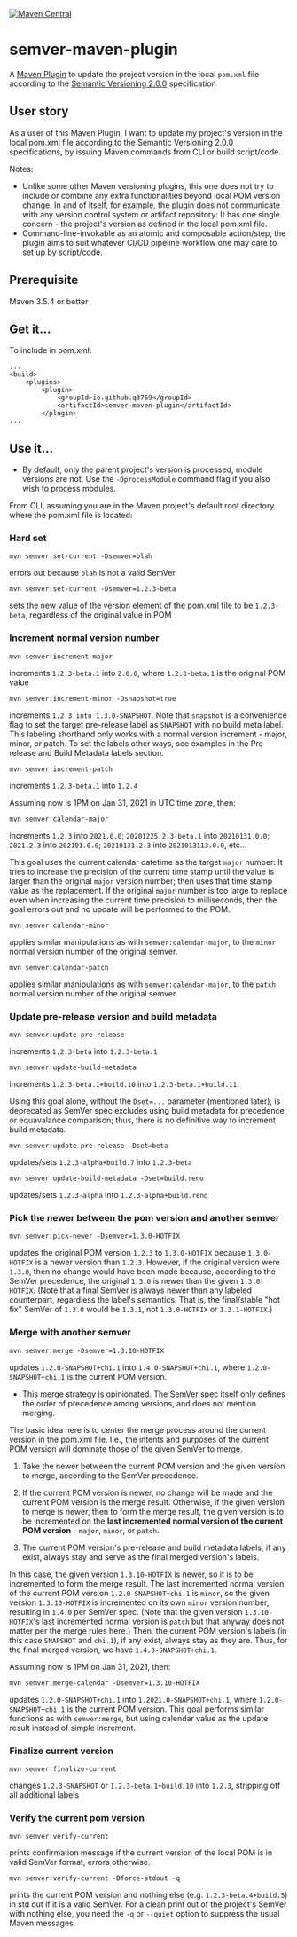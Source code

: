 [![Maven Central](https://img.shields.io/maven-central/v/io.github.q3769/semver-maven-plugin.svg?label=Maven%20Central)](https://search.maven.org/search?q=g:%22io.github.q3769%22%20AND%20a:%22semver-maven-plugin%22)

# semver-maven-plugin

A [Maven Plugin](https://maven.apache.org/plugins/index.html) to update the project version in the local `pom.xml`
file according to the [Semantic Versioning 2.0.0](https://semver.org/) specification

## User story

As a user of this Maven Plugin, I want to update my project's version in the local pom.xml file according
to the Semantic Versioning 2.0.0 specifications, by issuing Maven commands from CLI or build script/code.

Notes:

- Unlike some other Maven versioning plugins, this one does not try to include or combine any extra functionalities
  beyond local POM version change. In and of itself, for example, the plugin does not communicate with any version
  control system or artifact repository: It has one single concern - the project's version as defined in the local
  pom.xml file.
- Command-line-invokable as an atomic and composable action/step, the plugin aims to suit whatever CI/CD pipeline
  workflow one may care to set up by script/code.

## Prerequisite

Maven 3.5.4 or better

## Get it...

To include in pom.xml:

```
...
<build>
    <plugins>
        <plugin>
            <groupId>io.github.q3769</groupId>
            <artifactId>semver-maven-plugin</artifactId>
        </plugin>
...
```            

## Use it...

- By default, only the parent project's version is processed, module versions are not. Use the `-DprocessModule` command
  flag if you also wish to process modules.

From CLI, assuming you are in the Maven project's default root directory where the pom.xml file is located:

### Hard set

```shell
mvn semver:set-current -Dsemver=blah
```

errors out because `blah` is not a valid SemVer

```shell
mvn semver:set-current -Dsemver=1.2.3-beta
```

sets the new value of the version element of the pom.xml file to be `1.2.3-beta`, regardless of the original value in
POM

### Increment normal version number

```shell
mvn semver:increment-major
```

increments `1.2.3-beta.1` into `2.0.0`, where `1.2.3-beta.1` is the original POM value

```shell
mvn semver:increment-minor -Dsnapshot=true
```

increments `1.2.3 into 1.3.0-SNAPSHOT`. Note that `snapshot` is a convenience flag to set the target pre-release label
as `SNAPSHOT` with no build meta label. This labeling shorthand only works with a normal version increment - major,
minor, or patch. To set the labels other ways, see examples in the Pre-release and Build Metadata labels section.

```shell
mvn semver:increment-patch
```

increments `1.2.3-beta.1` into `1.2.4`

Assuming now is 1PM on Jan 31, 2021 in UTC time zone, then:

```shell
mvn semver:calendar-major
```

increments `1.2.3` into `2021.0.0`; `20201225.2.3-beta.1` into `20210131.0.0`; `2021.2.3`
into `202101.0.0`; `20210131.2.3` into `2021013113.0.0`, etc...

This goal uses the current calendar datetime as the target `major` number: It tries to increase the precision
of the current time stamp until the value is larger than the original `major` version number; then uses that
time stamp value as the replacement. If the original `major` number is too large to replace even when increasing
the current time precision to milliseconds, then the goal errors out and no update will be performed to the POM.

```shell
mvn semver:calendar-minor
```

applies similar manipulations as with `semver:calendar-major`, to the `minor` normal version number of the original
semver.

```shell
mvn semver:calendar-patch
```

applies similar manipulations as with `semver:calendar-major`, to the `patch` normal version number of the original
semver.

### Update pre-release version and build metadata

```shell
mvn semver:update-pre-release
```

increments `1.2.3-beta` into `1.2.3-beta.1`

```shell
mvn semver:update-build-metadata
```

increments `1.2.3-beta.1+build.10` into `1.2.3-beta.1+build.11`.

Using this goal alone, without the `Dset=...` parameter (mentioned later), is deprecated as SemVer spec
excludes using build metadata for precedence or equavalance comparison; thus, there is no definitive way
to increment build metadata.

```shell
mvn semver:update-pre-release -Dset=beta
```

updates/sets `1.2.3-alpha+build.7` into `1.2.3-beta`

```shell
mvn semver:update-build-metadata -Dset=build.reno
```

updates/sets `1.2.3-alpha` into `1.2.3-alpha+build.reno`

### Pick the newer between the pom version and another semver

```shell
mvn semver:pick-newer -Dsemver=1.3.0-HOTFIX
```

updates the original POM version `1.2.3` to `1.3.0-HOTFIX` because `1.3.0-HOTFIX` is a newer version than `1.2.3`.
However, if the original version were `1.3.0`, then no change would have been made because, according to the SemVer
precedence, the original `1.3.0` is newer than the given `1.3.0-HOTFIX`. (Note that a final SemVer is always newer
than any labeled counterpart, regardless the label's semantics. That is, the final/stable "hot fix" SemVer of `1.3.0`
would be `1.3.1`, not `1.3.0-HOTFIX` or `1.3.1-HOTFIX`.)

### Merge with another semver

```shell
mvn semver:merge -Dsemver=1.3.10-HOTFIX
```

updates `1.2.0-SNAPSHOT+chi.1` into `1.4.0-SNAPSHOT+chi.1`, where `1.2.0-SNAPSHOT+chi.1` is the current POM version.

- This merge strategy is opinionated. The SemVer spec itself only defines the order of precedence among versions, and
  does not mention merging.

The basic idea here is to center the merge process around the current version in the pom.xml file. I.e., the intents and
purposes of the current POM version will dominate those of the given SemVer to merge.

1. Take the newer between the current POM version and the given version to merge, according to the SemVer precedence.

2. If the current POM version is newer, no change will be made and the current POM version is the merge result.
   Otherwise, if the given version to merge is newer, then to form the merge result, the given version is to be
   incremented on the **last incremented normal version of the current POM version** - `major`, `minor`, or `patch`.

4. The current POM version's pre-release and build metadata labels, if any exist, always stay and serve as the final
   merged version's labels.

In this case, the given version `1.3.10-HOTFIX` is newer, so it is to be incremented to form the merge result. The
last incremented normal version of the current POM version `1.2.0-SNAPSHOT+chi.1` is `minor`, so the given version
`1.3.10-HOTFIX` is incremented on its own `minor` version number, resulting in `1.4.0` per SemVer spec. (Note that the
given version `1.3.10-HOTFIX`'s last incremented normal version is `patch` but that anyway does not matter per the merge
rules here.) Then, the current POM version's labels (in this case `SNAPSHOT` and `chi.1`), if any exist, always stay as
they are. Thus, for the final merged version, we have `1.4.0-SNAPSHOT+chi.1`.

Assuming now is 1PM on Jan 31, 2021, then:

```shell
mvn semver:merge-calendar -Dsemver=1.3.10-HOTFIX
```

updates `1.2.0-SNAPSHOT+chi.1` into `1.2021.0-SNAPSHOT+chi.1`, where `1.2.0-SNAPSHOT+chi.1` is the current POM version.
This goal performs similar functions as with `semver:merge`, but using calendar value as the update result instead of
simple increment.

### Finalize current version

```shell
mvn semver:finalize-current
```

changes `1.2.3-SNAPSHOT` or `1.2.3-beta.1+build.10` into `1.2.3`, stripping off all additional labels

### Verify the current pom version

```shell
mvn semver:verify-current
```

prints confirmation message if the current version of the local POM is in valid SemVer format, errors otherwise.

```shell
mvn semver:verify-current -Dforce-stdout -q
```

prints the current POM version and nothing else (e.g. `1.2.3-beta.4+build.5`) in std out if it is a valid SemVer. 
For a clean print out of the project's SemVer with nothing else, you need the `-q` or `--quiet` option to suppress 
the usual Maven messages.
